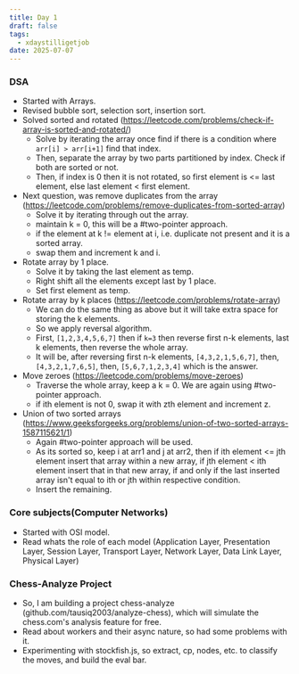 ```yaml
---
title: Day 1
draft: false
tags:
  - xdaystilligetjob
date: 2025-07-07
---
```


### DSA
- Started with Arrays.
- Revised bubble sort, selection sort, insertion sort.
- Solved sorted and rotated (https://leetcode.com/problems/check-if-array-is-sorted-and-rotated/)
	- Solve by iterating the array once find if there is a condition where `arr[i] > arr[i+1]` find that index.
	- Then, separate the array by two parts partitioned by index. Check if both are sorted or not.
	- Then, if index is 0 then it is not rotated, so first element is <= last element, else last element < first element.
- Next question, was remove duplicates from the array (https://leetcode.com/problems/remove-duplicates-from-sorted-array)
	- Solve it by iterating through out the array.
	- maintain k = 0, this will be a #two-pointer approach.
	- if the element at k != element at i, i.e. duplicate not present and it is a sorted array.
	- swap them and increment k and i.
- Rotate array by 1 place.
	- Solve it by taking the last element as temp.
	- Right shift all the elements except last by 1 place.
	- Set first element as temp.
- Rotate array by k places (https://leetcode.com/problems/rotate-array)
	- We can do the same thing as above but it will take extra space for storing the k elements.
	- So we apply reversal algorithm.
	- First, `[1,2,3,4,5,6,7]` then if `k=3` then reverse first n-k elements, last k elements, then reverse the whole array.
	- It will be, after reversing first n-k elements, `[4,3,2,1,5,6,7]`, then, `[4,3,2,1,7,6,5]`, then, `[5,6,7,1,2,3,4]` which is the answer.
- Move zeroes (https://leetcode.com/problems/move-zeroes)
	- Traverse the whole array, keep a k = 0. We are again using #two-pointer approach.
	- if ith element is not 0, swap it with zth element and increment z.
- Union of two sorted arrays (https://www.geeksforgeeks.org/problems/union-of-two-sorted-arrays-1587115621/1)
	- Again #two-pointer approach will be used.
	- As its sorted so, keep i at arr1 and j at arr2, then if ith element <= jth element insert that array within a new array, if jth element < ith element insert that in that new array, if and only if the last inserted array isn't equal to ith or jth within respective condition.
	- Insert the remaining.
### Core subjects(Computer Networks)
- Started with OSI model.
- Read whats the role of each model (Application Layer, Presentation Layer, Session Layer, Transport Layer, Network Layer, Data Link Layer, Physical Layer)
### Chess-Analyze Project
- So, I am building a project chess-analyze (github.com/tausiq2003/analyze-chess), which will simulate the chess.com's analysis feature for free.
- Read about workers and their async nature, so had some problems with it.
- Experimenting with stockfish.js, so extract, cp, nodes, etc. to classify the moves, and build the eval bar.
